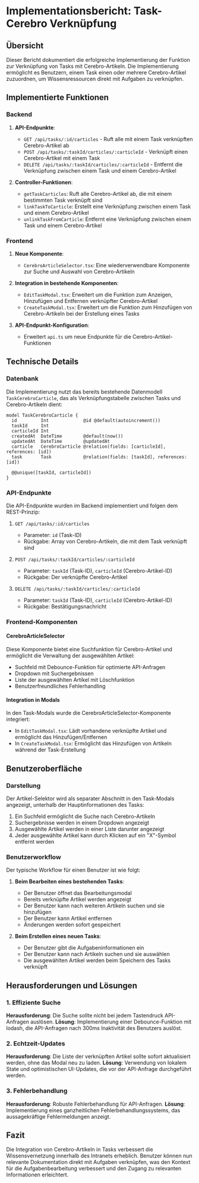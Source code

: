 # Implementationsbericht: Task-Cerebro Verknüpfung

## Übersicht
Dieser Bericht dokumentiert die erfolgreiche Implementierung der Funktion zur Verknüpfung von Tasks mit Cerebro-Artikeln. Die Implementierung ermöglicht es Benutzern, einem Task einen oder mehrere Cerebro-Artikel zuzuordnen, um Wissensressourcen direkt mit Aufgaben zu verknüpfen.

## Implementierte Funktionen

### Backend
1. **API-Endpunkte**:
   - `GET /api/tasks/:id/carticles` - Ruft alle mit einem Task verknüpften Cerebro-Artikel ab
   - `POST /api/tasks/:taskId/carticles/:carticleId` - Verknüpft einen Cerebro-Artikel mit einem Task
   - `DELETE /api/tasks/:taskId/carticles/:carticleId` - Entfernt die Verknüpfung zwischen einem Task und einem Cerebro-Artikel

2. **Controller-Funktionen**:
   - `getTaskCarticles`: Ruft alle Cerebro-Artikel ab, die mit einem bestimmten Task verknüpft sind
   - `linkTaskToCarticle`: Erstellt eine Verknüpfung zwischen einem Task und einem Cerebro-Artikel
   - `unlinkTaskFromCarticle`: Entfernt eine Verknüpfung zwischen einem Task und einem Cerebro-Artikel

### Frontend
1. **Neue Komponente**:
   - `CerebroArticleSelector.tsx`: Eine wiederverwendbare Komponente zur Suche und Auswahl von Cerebro-Artikeln

2. **Integration in bestehende Komponenten**:
   - `EditTaskModal.tsx`: Erweitert um die Funktion zum Anzeigen, Hinzufügen und Entfernen verknüpfter Cerebro-Artikel
   - `CreateTaskModal.tsx`: Erweitert um die Funktion zum Hinzufügen von Cerebro-Artikeln bei der Erstellung eines Tasks

3. **API-Endpunkt-Konfiguration**:
   - Erweitert `api.ts` um neue Endpunkte für die Cerebro-Artikel-Funktionen

## Technische Details

### Datenbank
Die Implementierung nutzt das bereits bestehende Datenmodell `TaskCerebroCarticle`, das als Verknüpfungstabelle zwischen Tasks und Cerebro-Artikeln dient:

```prisma
model TaskCerebroCarticle {
  id         Int             @id @default(autoincrement())
  taskId     Int
  carticleId Int
  createdAt  DateTime        @default(now())
  updatedAt  DateTime        @updatedAt
  carticle   CerebroCarticle @relation(fields: [carticleId], references: [id])
  task       Task            @relation(fields: [taskId], references: [id])

  @@unique([taskId, carticleId])
}
```

### API-Endpunkte
Die API-Endpunkte wurden im Backend implementiert und folgen dem REST-Prinzip:

1. `GET /api/tasks/:id/carticles`
   - Parameter: `id` (Task-ID)
   - Rückgabe: Array von Cerebro-Artikeln, die mit dem Task verknüpft sind

2. `POST /api/tasks/:taskId/carticles/:carticleId`
   - Parameter: `taskId` (Task-ID), `carticleId` (Cerebro-Artikel-ID)
   - Rückgabe: Der verknüpfte Cerebro-Artikel

3. `DELETE /api/tasks/:taskId/carticles/:carticleId`
   - Parameter: `taskId` (Task-ID), `carticleId` (Cerebro-Artikel-ID)
   - Rückgabe: Bestätigungsnachricht

### Frontend-Komponenten

#### CerebroArticleSelector
Diese Komponente bietet eine Suchfunktion für Cerebro-Artikel und ermöglicht die Verwaltung der ausgewählten Artikel:

- Suchfeld mit Debounce-Funktion für optimierte API-Anfragen
- Dropdown mit Suchergebnissen
- Liste der ausgewählten Artikel mit Löschfunktion
- Benutzerfreundliches Fehlerhandling

#### Integration in Modals
In den Task-Modals wurde die CerebroArticleSelector-Komponente integriert:

- In `EditTaskModal.tsx`: Lädt vorhandene verknüpfte Artikel und ermöglicht das Hinzufügen/Entfernen
- In `CreateTaskModal.tsx`: Ermöglicht das Hinzufügen von Artikeln während der Task-Erstellung

## Benutzeroberfläche

### Darstellung
Der Artikel-Selektor wird als separater Abschnitt in den Task-Modals angezeigt, unterhalb der Hauptinformationen des Tasks:

1. Ein Suchfeld ermöglicht die Suche nach Cerebro-Artikeln
2. Suchergebnisse werden in einem Dropdown angezeigt
3. Ausgewählte Artikel werden in einer Liste darunter angezeigt
4. Jeder ausgewählte Artikel kann durch Klicken auf ein "X"-Symbol entfernt werden

### Benutzerworkflow
Der typische Workflow für einen Benutzer ist wie folgt:

1. **Beim Bearbeiten eines bestehenden Tasks**:
   - Der Benutzer öffnet das Bearbeitungsmodal
   - Bereits verknüpfte Artikel werden angezeigt
   - Der Benutzer kann nach weiteren Artikeln suchen und sie hinzufügen
   - Der Benutzer kann Artikel entfernen
   - Änderungen werden sofort gespeichert

2. **Beim Erstellen eines neuen Tasks**:
   - Der Benutzer gibt die Aufgabeninformationen ein
   - Der Benutzer kann nach Artikeln suchen und sie auswählen
   - Die ausgewählten Artikel werden beim Speichern des Tasks verknüpft

## Herausforderungen und Lösungen

### 1. Effiziente Suche
**Herausforderung**: Die Suche sollte nicht bei jedem Tastendruck API-Anfragen auslösen.
**Lösung**: Implementierung einer Debounce-Funktion mit lodash, die API-Anfragen nach 300ms Inaktivität des Benutzers auslöst.

### 2. Echtzeit-Updates
**Herausforderung**: Die Liste der verknüpften Artikel sollte sofort aktualisiert werden, ohne das Modal neu zu laden.
**Lösung**: Verwendung von lokalem State und optimistischen UI-Updates, die vor der API-Anfrage durchgeführt werden.

### 3. Fehlerbehandlung
**Herausforderung**: Robuste Fehlerbehandlung für API-Anfragen.
**Lösung**: Implementierung eines ganzheitlichen Fehlerbehandlungssystems, das aussagekräftige Fehlermeldungen anzeigt.

## Fazit
Die Integration von Cerebro-Artikeln in Tasks verbessert die Wissensvernetzung innerhalb des Intranets erheblich. Benutzer können nun relevante Dokumentation direkt mit Aufgaben verknüpfen, was den Kontext für die Aufgabenbearbeitung verbessert und den Zugang zu relevanten Informationen erleichtert. 